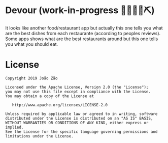 # Devour (work-in-progress 👷🔧️👷‍♀️⛏)
It looks like another food/restaurant app but actually this one tells you what are the best dishes from each restaurante (according to peoples reviews). Some apps shows what are the best restaurants around but this one tells you what you should eat.


License
=======

    Copyright 2019 João Zão

    Licensed under the Apache License, Version 2.0 (the "License");
    you may not use this file except in compliance with the License.
    You may obtain a copy of the License at

       http://www.apache.org/licenses/LICENSE-2.0

    Unless required by applicable law or agreed to in writing, software
    distributed under the License is distributed on an "AS IS" BASIS,
    WITHOUT WARRANTIES OR CONDITIONS OF ANY KIND, either express or implied.
    See the License for the specific language governing permissions and
    limitations under the License.
